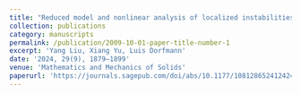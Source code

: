 ```yaml
---
title: "Reduced model and nonlinear analysis of localized instabilities of residually stressed cylinders under axial stretch"
collection: publications
category: manuscripts
permalink: /publication/2009-10-01-paper-title-number-1
excerpt: 'Yang Liu, Xiang Yu, Luis Dorfmann'
date: '2024, 29(9), 1879–1899'
venue: 'Mathematics and Mechanics of Solids'
paperurl: 'https://journals.sagepub.com/doi/abs/10.1177/10812865241242432'
---
```

